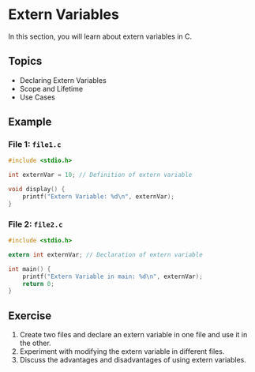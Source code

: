 # Extern Variables

In this section, you will learn about extern variables in C.

## Topics

- Declaring Extern Variables
- Scope and Lifetime
- Use Cases

## Example

### File 1: `file1.c`
```c
#include <stdio.h>

int externVar = 10; // Definition of extern variable

void display() {
    printf("Extern Variable: %d\n", externVar);
}
```

### File 2: `file2.c`
```c
#include <stdio.h>

extern int externVar; // Declaration of extern variable

int main() {
    printf("Extern Variable in main: %d\n", externVar);
    return 0;
}
```

## Exercise

1. Create two files and declare an extern variable in one file and use it in the other.
2. Experiment with modifying the extern variable in different files.
3. Discuss the advantages and disadvantages of using extern variables.